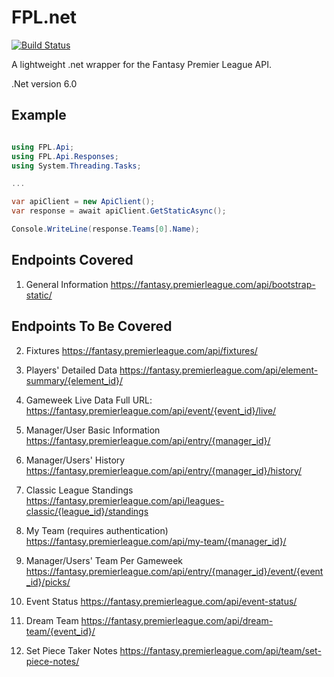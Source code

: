 # FPL.net

[![Build Status](https://dev.azure.com/techtoniq/FPL.net/_apis/build/status/techtoniq.FPL.net?branchName=main)](https://dev.azure.com/techtoniq/FPL.net/_build/latest?definitionId=72&branchName=main)

A lightweight .net wrapper for the Fantasy Premier League API.

.Net version 6.0

## Example

```c#

using FPL.Api;
using FPL.Api.Responses;
using System.Threading.Tasks;

...

var apiClient = new ApiClient();                
var response = await apiClient.GetStaticAsync();

Console.WriteLine(response.Teams[0].Name);
```

## Endpoints Covered

1. General Information
https://fantasy.premierleague.com/api/bootstrap-static/


## Endpoints To Be Covered

2. Fixtures
https://fantasy.premierleague.com/api/fixtures/

3. Players' Detailed Data
https://fantasy.premierleague.com/api/element-summary/{element_id}/

4. Gameweek Live Data
Full URL: https://fantasy.premierleague.com/api/event/{event_id}/live/

5. Manager/User Basic Information
https://fantasy.premierleague.com/api/entry/{manager_id}/

6. Manager/Users' History
https://fantasy.premierleague.com/api/entry/{manager_id}/history/

7. Classic League Standings
https://fantasy.premierleague.com/api/leagues-classic/{league_id}/standings

8. My Team (requires authentication)
https://fantasy.premierleague.com/api/my-team/{manager_id}/

9. Manager/Users' Team Per Gameweek
https://fantasy.premierleague.com/api/entry/{manager_id}/event/{event_id}/picks/

10. Event Status
https://fantasy.premierleague.com/api/event-status/

11. Dream Team
https://fantasy.premierleague.com/api/dream-team/{event_id}/

12. Set Piece Taker Notes
https://fantasy.premierleague.com/api/team/set-piece-notes/

